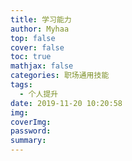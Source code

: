 ```yaml
---
title: 学习能力
author: Myhaa
top: false
cover: false
toc: true
mathjax: false
categories: 职场通用技能
tags:
  - 个人提升
date: 2019-11-20 10:20:58
img:
coverImg:
password:
summary:
---
```

